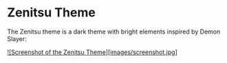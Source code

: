 # Zenitsu Theme
The Zenitsu theme is a dark theme with bright elements inspired by Demon Slayer:

[![Screenshot of the Zenitsu Theme][images/screenshot.jpg]]()
